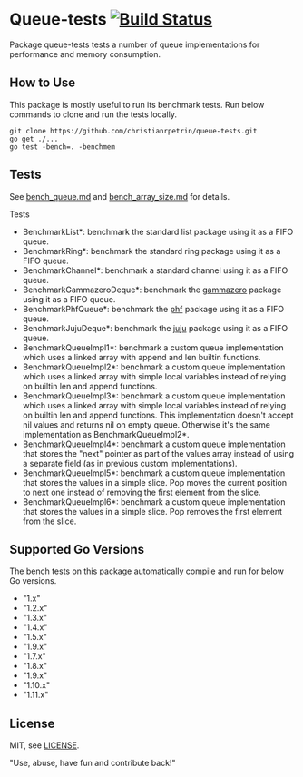 # Queue-tests [![Build Status](https://travis-ci.com/christianrpetrin/queue-tests.svg?branch=master)](https://travis-ci.com/christianrpetrin/queue-tests) 
Package queue-tests tests a number of queue implementations for performance and memory consumption.

## How to Use
This package is mostly useful to run its benchmark tests. Run below commands to clone and run the tests locally.

```
git clone https://github.com/christianrpetrin/queue-tests.git
go get ./...
go test -bench=. -benchmem
```


## Tests
See [bench_queue.md](bench_queue.md) and [bench_array_size.md](bench_array_size.md) for details.

Tests
- BenchmarkList*: benchmark the standard list package using it as a FIFO queue.
- BenchmarkRing*: benchmark the standard ring package using it as a FIFO queue.
- BenchmarkChannel*: benchmark a standard channel using it as a FIFO queue.
- BenchmarkGammazeroDeque*: benchmark the [gammazero](https://github.com/gammazero/deque) package using it as a FIFO queue.
- BenchmarkPhfQueue*: benchmark the [phf](https://github.com/phf/go-queue) package using it as a FIFO queue.
- BenchmarkJujuDeque*: benchmark the [juju](https://github.com/juju/utils/tree/master/deque) package using it as a FIFO queue.
- BenchmarkQueueImpl1*: benchmark a custom queue implementation which uses a linked array with append and len builtin functions.
- BenchmarkQueueImpl2*: benchmark a custom queue implementation which uses a linked array with simple local variables instead of relying on builtin len and append functions.
- BenchmarkQueueImpl3*: benchmark a custom queue implementation which uses a linked array with simple local variables instead of relying on builtin len and append functions. This implementation doesn't accept nil values and returns nil on empty queue. Otherwise it's the same implementation as BenchmarkQueueImpl2*.
- BenchmarkQueueImpl4*: benchmark a custom queue implementation that stores the "next" pointer as part of the values array instead of using a separate field (as in previous custom implementations).
- BenchmarkQueueImpl5*: benchmark a custom queue implementation that stores the values in a simple slice. Pop moves the current position to next one instead of removing the first element from the slice.
- BenchmarkQueueImpl6*: benchmark a custom queue implementation that stores the values in a simple slice. Pop removes the first element from the slice.


## Supported Go Versions
The bench tests on this package automatically compile and run for below Go versions.

- "1.x"
- "1.2.x"
- "1.3.x"
- "1.4.x"
- "1.5.x"
- "1.9.x"
- "1.7.x"
- "1.8.x"
- "1.9.x"
- "1.10.x"
- "1.11.x"


## License
MIT, see [LICENSE](LICENSE).

"Use, abuse, have fun and contribute back!"

